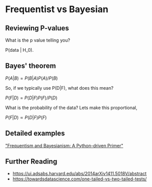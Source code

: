 # Frequentist vs Bayesian

## Reviewing P-values

What is the p value telling you?

P(data | H_0).

## Bayes' theorem

$P(A|B) = P(B|A) P(A) / P(B)$

So, if we typically use P(D|F), what does this mean?

$P(F|D) = P(D|F) P(F) / P(D)$

What is the probability of the data? Lets make this proportional,

$P(F|D) \propto P(D|F) P(F)$

## Detailed examples

["Frequentism and Bayesianism: A Python-driven Primer"](https://ui.adsabs.harvard.edu/abs/2014arXiv1411.5018V/abstract)


## Further Reading

* https://ui.adsabs.harvard.edu/abs/2014arXiv1411.5018V/abstract
* https://towardsdatascience.com/one-tailed-vs-two-tailed-tests/
